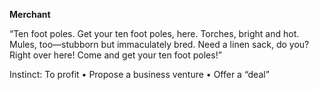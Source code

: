 **Merchant** 

“Ten foot poles. Get your ten foot poles, here. Torches, bright and hot. Mules, too—stubborn but immaculately bred. Need a linen sack, do you? Right over here! Come and get your ten foot poles!” 

Instinct: To profit 
• Propose a business venture 
• Offer a “deal”